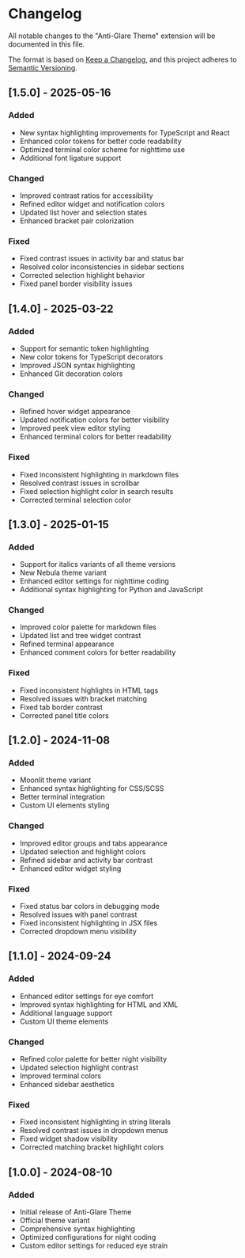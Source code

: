 # Changelog

All notable changes to the "Anti-Glare Theme" extension will be documented in this file.

The format is based on [Keep a Changelog](https://keepachangelog.com/en/1.0.0/),
and this project adheres to [Semantic Versioning](https://semver.org/spec/v2.0.0.html).

## [1.5.0] - 2025-05-16

### Added

-   New syntax highlighting improvements for TypeScript and React
-   Enhanced color tokens for better code readability
-   Optimized terminal color scheme for nighttime use
-   Additional font ligature support

### Changed

-   Improved contrast ratios for accessibility
-   Refined editor widget and notification colors
-   Updated list hover and selection states
-   Enhanced bracket pair colorization

### Fixed

-   Fixed contrast issues in activity bar and status bar
-   Resolved color inconsistencies in sidebar sections
-   Corrected selection highlight behavior
-   Fixed panel border visibility issues

## [1.4.0] - 2025-03-22

### Added

-   Support for semantic token highlighting
-   New color tokens for TypeScript decorators
-   Improved JSON syntax highlighting
-   Enhanced Git decoration colors

### Changed

-   Refined hover widget appearance
-   Updated notification colors for better visibility
-   Improved peek view editor styling
-   Enhanced terminal colors for better readability

### Fixed

-   Fixed inconsistent highlighting in markdown files
-   Resolved contrast issues in scrollbar
-   Fixed selection highlight color in search results
-   Corrected terminal selection color

## [1.3.0] - 2025-01-15

### Added

-   Support for italics variants of all theme versions
-   New Nebula theme variant
-   Enhanced editor settings for nighttime coding
-   Additional syntax highlighting for Python and JavaScript

### Changed

-   Improved color palette for markdown files
-   Updated list and tree widget contrast
-   Refined terminal appearance
-   Enhanced comment colors for better readability

### Fixed

-   Fixed inconsistent highlights in HTML tags
-   Resolved issues with bracket matching
-   Fixed tab border contrast
-   Corrected panel title colors

## [1.2.0] - 2024-11-08

### Added

-   Moonlit theme variant
-   Enhanced syntax highlighting for CSS/SCSS
-   Better terminal integration
-   Custom UI elements styling

### Changed

-   Improved editor groups and tabs appearance
-   Updated selection and highlight colors
-   Refined sidebar and activity bar contrast
-   Enhanced editor widget styling

### Fixed

-   Fixed status bar colors in debugging mode
-   Resolved issues with panel contrast
-   Fixed inconsistent highlighting in JSX files
-   Corrected dropdown menu visibility

## [1.1.0] - 2024-09-24

### Added

-   Enhanced editor settings for eye comfort
-   Improved syntax highlighting for HTML and XML
-   Additional language support
-   Custom UI theme elements

### Changed

-   Refined color palette for better night visibility
-   Updated selection highlight contrast
-   Improved terminal colors
-   Enhanced sidebar aesthetics

### Fixed

-   Fixed inconsistent highlighting in string literals
-   Resolved contrast issues in dropdown menus
-   Fixed widget shadow visibility
-   Corrected matching bracket highlight colors

## [1.0.0] - 2024-08-10

### Added

-   Initial release of Anti-Glare Theme
-   Official theme variant
-   Comprehensive syntax highlighting
-   Optimized configurations for night coding
-   Custom editor settings for reduced eye strain
